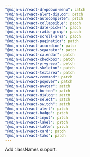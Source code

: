 ```yaml
---
"@mijn-ui/react-dropdown-menu": patch
"@mijn-ui/react-alert-dialog": patch
"@mijn-ui/react-autocomplete": patch
"@mijn-ui/react-collapsible": patch
"@mijn-ui/react-date-picker": patch
"@mijn-ui/react-radio-group": patch
"@mijn-ui/react-scroll-area": patch
"@mijn-ui/react-pagination": patch
"@mijn-ui/react-accordion": patch
"@mijn-ui/react-separator": patch
"@mijn-ui/react-calendar": patch
"@mijn-ui/react-checkbox": patch
"@mijn-ui/react-progress": patch
"@mijn-ui/react-skeleton": patch
"@mijn-ui/react-textarea": patch
"@mijn-ui/react-command": patch
"@mijn-ui/react-popover": patch
"@mijn-ui/react-avatar": patch
"@mijn-ui/react-button": patch
"@mijn-ui/react-dialog": patch
"@mijn-ui/react-select": patch
"@mijn-ui/react-switch": patch
"@mijn-ui/react-alert": patch
"@mijn-ui/react-badge": patch
"@mijn-ui/react-input": patch
"@mijn-ui/react-label": patch
"@mijn-ui/react-table": patch
"@mijn-ui/react-card": patch
"@mijn-ui/react-tabs": patch
---
```


Add classNames support.
